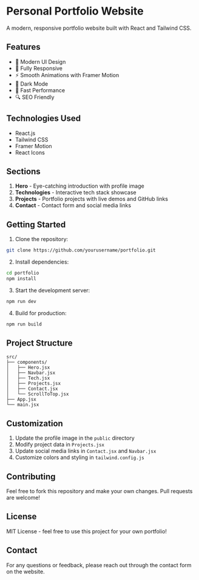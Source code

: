 


# Personal Portfolio Website

A modern, responsive portfolio website built with React and Tailwind CSS.

## Features

- 🎨 Modern UI Design
- 📱 Fully Responsive
- ⚡ Smooth Animations with Framer Motion
- 🌙 Dark Mode
- 🚀 Fast Performance
- 🔍 SEO Friendly

## Technologies Used

- React.js
- Tailwind CSS
- Framer Motion
- React Icons

## Sections

1. **Hero** - Eye-catching introduction with profile image
2. **Technologies** - Interactive tech stack showcase
3. **Projects** - Portfolio projects with live demos and GitHub links
4. **Contact** - Contact form and social media links

## Getting Started

1. Clone the repository:
```bash
git clone https://github.com/yourusername/portfolio.git
```

2. Install dependencies:
```bash
cd portfolio
npm install
```

3. Start the development server:
```bash
npm run dev
```

4. Build for production:
```bash
npm run build
```

## Project Structure

```
src/
├── components/
│   ├── Hero.jsx
│   ├── Navbar.jsx
│   ├── Tech.jsx
│   ├── Projects.jsx
│   ├── Contact.jsx
│   └── ScrollToTop.jsx
├── App.jsx
└── main.jsx
```

## Customization

1. Update the profile image in the `public` directory
2. Modify project data in `Projects.jsx`
3. Update social media links in `Contact.jsx` and `Navbar.jsx`
4. Customize colors and styling in `tailwind.config.js`

## Contributing

Feel free to fork this repository and make your own changes. Pull requests are welcome!

## License

MIT License - feel free to use this project for your own portfolio!

## Contact

For any questions or feedback, please reach out through the contact form on the website.